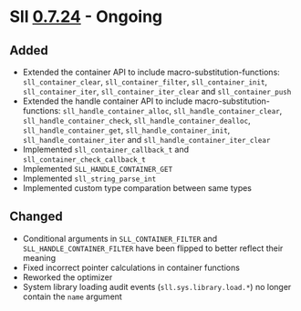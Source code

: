 # Sll [0.7.24] - Ongoing

## Added

- Extended the container API to include macro-substitution-functions: `sll_container_clear`, `sll_container_filter`, `sll_container_init`, `sll_container_iter`, `sll_container_iter_clear` and `sll_container_push`
- Extended the handle container API to include macro-substitution-functions: `sll_handle_container_alloc`, `sll_handle_container_clear`, `sll_handle_container_check`, `sll_handle_container_dealloc`, `sll_handle_container_get`, `sll_handle_container_init`, `sll_handle_container_iter` and `sll_handle_container_iter_clear`
- Implemented `sll_container_callback_t` and `sll_container_check_callback_t`
- Implemented `SLL_HANDLE_CONTAINER_GET`
- Implemented `sll_string_parse_int`
- Implemented custom type comparation between same types

## Changed

- Conditional arguments in `SLL_CONTAINER_FILTER` and `SLL_HANDLE_CONTAINER_FILTER` have been flipped to better reflect their meaning
- Fixed incorrect pointer calculations in container functions
- Reworked the optimizer
- System library loading audit events (`sll.sys.library.load.*`) no longer contain the `name` argument

[0.7.24]: https://github.com/sl-lang/sll/compare/sll-v0.7.23...main
